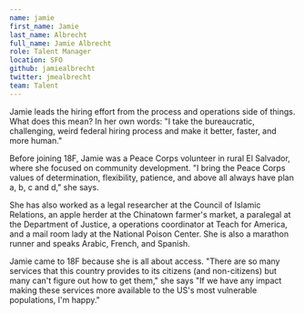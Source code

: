 ```yaml
---
name: jamie
first_name: Jamie
last_name: Albrecht
full_name: Jamie Albrecht
role: Talent Manager
location: SFO
github: jamiealbrecht
twitter: jmealbrecht
team: Talent
---
```


Jamie leads the hiring effort from the process and operations side of things. What does this mean? In her own words: "I take the bureaucratic, challenging, weird federal hiring process and make it better, faster, and more human."

Before joining 18F, Jamie was a Peace Corps volunteer in rural El Salvador, where she focused on community development. "I bring the Peace Corps values of determination, flexibility, patience, and above all always have plan a, b, c and d," she says.

She has also worked as a legal researcher at the Council of Islamic Relations, an apple herder at the Chinatown farmer's market, a paralegal at the Department of Justice, a operations coordinator at Teach for America, and a mail room lady at the National Poison Center. She is also a marathon runner and speaks Arabic, French, and Spanish.

Jamie came to 18F because she is all about access. "There are so many services that this country provides to its citizens (and non-citizens) but many can't figure out how to get them," she says "If we have any impact making these services more available to the US's most vulnerable populations, I'm happy."
